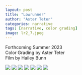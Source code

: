```yaml
---
layout: post
title: "Lowrunner"
author: "Aster Teter"
categories: narrative
tags: [narrative, color grading]
image: lr2_7.jpeg
---
```

Forthcoming Summer 2023
<br>
Color Grading by Aster Teter
<br>
Film by Hailey Bunn


<img src="{{site.baseurl}}/assets/img/lrv2_2.jpeg">
<img src="{{site.baseurl}}/assets/img/lrv2_3.jpeg">
<img src="{{site.baseurl}}/assets/img/lrv2_6.jpeg">
<img src="{{site.baseurl}}/assets/img/lrv2_7.jpeg">
<img src="{{site.baseurl}}/assets/img/lrv2_4.jpeg">
<img src="{{site.baseurl}}/assets/img/lrv2_5.jpeg">
<img src="{{site.baseurl}}/assets/img/lrv2_1.jpeg">
